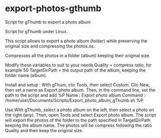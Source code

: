 # export-photos-gthumb
Script for gThumb to export a photo album

Script for gThumb under Linux.

This script allows to export a photo album (folder) while preserving the original size and compressing the photos.os.

Compresses all the photos in a folder (album) keeping their original size.

Modify these variables to suit to your needs
Quality = compress ratio, for example 50
TargetDirPath = the output path of the album, keeping the folder name (album).

Install and setup :
With gThum, clic Tools, then select Custom.
Clic New, then set a name as Export photo album.
Then, in the command line, set the path to the script and add %P
Name : Export photo album
Command : /home/user/Documents/Scripts/Export_photo_album_gThumb.sh %P

Use
With gThumb, select a photo album on the left, then select a photo on the right (any). Then, open Tools and select Export photo album. The script will export the photos of the folder to the path specified in TargetDirPath keeping the album name. The photos will be compress following the ratio Quality and their keep the original size.

